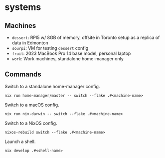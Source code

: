 # systems

## Machines

- `dessert`: RPI5 w/ 8GB of memory, offsite in Toronto setup as a replica of data in Edmonton
- `sourpi`: VM for testing `dessert` config
- `fruit`: 2023 MacBook Pro 14 base model, personal laptop
- `work`: Work machines, standalone home-manager only

## Commands

Switch to a standalone home-manager config.
```
nix run home-manager/master -- switch --flake .#<machine-name>
```

Switch to a macOS config.
```
nix run nix-darwin -- switch --flake .#<machine-name>
```

Switch to a NixOS config.
```
nixos-rebuild switch --flake .#<machine-name>
```

Launch a shell.
```
nix develop .#<shell-name>
```

